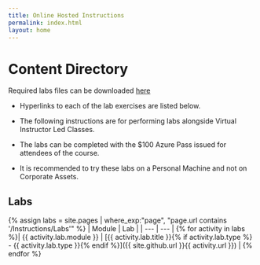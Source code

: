 ```yaml
---
title: Online Hosted Instructions
permalink: index.html
layout: home
---
```


# Content Directory

Required labs files can be downloaded [here](https://github.com/arjunpejathaya/AZ-104-MicrosoftAzureAdministrator/archive/master.zip)

- Hyperlinks to each of the lab exercises are listed below.

- The following instructions are for performing labs alongside Virtual Instructor Led Classes.

- The labs can be completed with the $100 Azure Pass issued for attendees of the course.

- It is recommended to try these labs on a Personal Machine and not on Corporate Assets.

## Labs

{% assign labs = site.pages | where_exp:"page", "page.url contains '/Instructions/Labs'" %}
| Module | Lab |
| --- | --- | 
{% for activity in labs  %}| {{ activity.lab.module }} | [{{ activity.lab.title }}{% if activity.lab.type %} - {{ activity.lab.type }}{% endif %}]({{ site.github.url }}{{ activity.url }}) |
{% endfor %}


